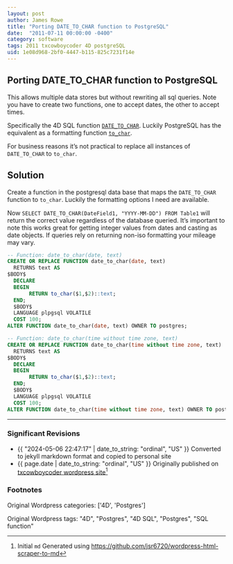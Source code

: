 ```yaml
---
layout: post
author: James Rowe
title: "Porting DATE_TO_CHAR function to PostgreSQL"
date:  "2011-07-11 00:00:00 -0400"
category: software
tags: 2011 txcowboycoder 4D postgreSQL
uid: 1e08d968-2bf0-4447-b115-825c7231f14e
---
```


## Porting DATE_TO_CHAR function to PostgreSQL

This allows multiple data stores but without rewriting all sql queries. Note you have to create two functions, one to accept dates, the other to accept times.

Specifically the 4D SQL function [`DATE_TO_CHAR`](http://doc.4d.com/4D-SQL-Reference-12.1/Functions/DATE-TO-CHAR.300-494541.en.html). Luckily PostgreSQL has the equivalent as a formatting function [`to_char`](http://www.postgresql.org/docs/8.4/static/functions-formatting.html).

For business reasons it’s not practical to replace all instances of `DATE_TO_CHAR` to `to_char`.

## Solution

Create a function in the postgresql data base that maps the `DATE_TO_CHAR` function to `to_char`. Luckily the formatting options I need are available.

Now `SELECT DATE_TO_CHAR(DateField1, "YYYY-MM-DD") FROM Table1` will return the correct value regardless of the database queried. It’s important to note this works great for getting integer values from dates and casting as date objects. If queries rely on returning non-iso formatting your mileage may vary.


```sql
-- Function: date_to_char(date, text)
CREATE OR REPLACE FUNCTION date_to_char(date, text)
  RETURNS text AS
$BODY$
  DECLARE
  BEGIN
       RETURN to_char($1,$2)::text;
  END;
  $BODY$
  LANGUAGE plpgsql VOLATILE
  COST 100;
ALTER FUNCTION date_to_char(date, text) OWNER TO postgres;
```

```sql
-- Function: date_to_char(time without time zone, text)
CREATE OR REPLACE FUNCTION date_to_char(time without time zone, text)
  RETURNS text AS
$BODY$
  DECLARE
  BEGIN
       RETURN to_char($1,$2)::text;
  END;
  $BODY$
  LANGUAGE plpgsql VOLATILE
  COST 100;
ALTER FUNCTION date_to_char(time without time zone, text) OWNER TO postgres;
```

---

### Significant Revisions

- {{ "2024-05-06 22:47:17" | date_to_string: "ordinal", "US" }} Converted to jekyll markdown format and copied to personal site
- {{ page.date | date_to_string: "ordinal", "US" }} Originally published on [txcowboycoder wordpress site](https://txcowboycoder.wordpress.com/2011/07/11/porting-date_to_char-function-to-postgresql/)[^draft]

### Footnotes

[^draft]: Initial `md` Generated using <https://github.com/jsr6720/wordpress-html-scraper-to-md>

  Original Wordpress categories: ['4D', 'Postgres']

  Original Wordpress tags: "4D", "Postgres", "4D SQL", "Postgres", "SQL function"